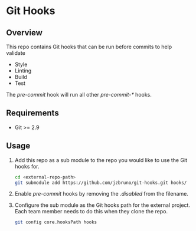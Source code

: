 # Git Hooks

## Overview

This repo contains Git hooks that can be run before commits to help validate

- Style
- Linting
- Build
- Test

The *pre-commit* hook will run all other *pre-commit-\** hooks.

## Requirements

- Git >= 2.9

## Usage

1. Add this repo as a sub module to the repo you would like to use the Git hooks for.

    ```bash
    cd <external-repo-path>
    git submodule add https://github.com/jzbruno/git-hooks.git hooks/
    ```

2. Enable *pre-commit* hooks by removing the *.disabled* from the filename.

3. Configure the sub module as the Git hooks path for the external project. Each team member needs 
to do this when they clone the repo.

    ```bash
    git config core.hooksPath hooks
    ```
